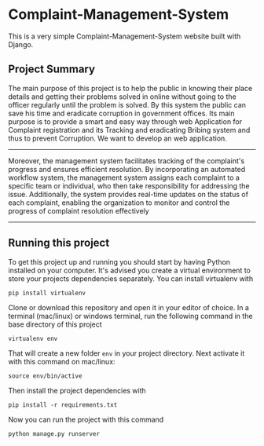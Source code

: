 # Complaint-Management-System

This is a very simple Complaint-Management-System website built with Django.

## Project Summary

The main purpose of this project is to help the public in knowing their place details and getting
their problems solved in online without going to the officer regularly until the problem is solved. By this 
system the public can save his time and eradicate corruption in government offices. Its main purpose is 
to provide a smart and easy way through web Application for Complaint registration and its Tracking 
and eradicating Bribing system and thus to prevent Corruption. We want to develop an web application.

---

Moreover, the management system facilitates tracking of the complaint's progress and ensures efficient 
resolution. By incorporating an automated workflow system, the management system assigns each 
complaint to a specific team or individual, who then take responsibility for addressing the issue. 
Additionally, the system provides real-time updates on the status of each complaint, enabling the 
organization to monitor and control the progress of complaint resolution effectively

---

## Running this project

To get this project up and running you should start by having Python installed on your computer. It's advised you create a virtual environment to store your projects dependencies separately. You can install virtualenv with

```
pip install virtualenv
```

Clone or download this repository and open it in your editor of choice. In a terminal (mac/linux) or windows terminal, run the following command in the base directory of this project

```
virtualenv env
```

That will create a new folder `env` in your project directory. Next activate it with this command on mac/linux:

```
source env/bin/active
```

Then install the project dependencies with

```
pip install -r requirements.txt
```

Now you can run the project with this command

```
python manage.py runserver
```

